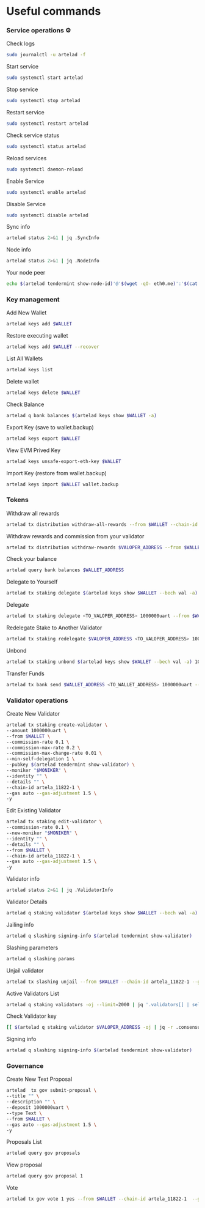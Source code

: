 # Useful commands

### Service operations ⚙️ <a href="#service-operations" id="service-operations"></a>

Check logs

```bash
sudo journalctl -u artelad -f
```

Start service

```bash
sudo systemctl start artelad
```

Stop service

```bash
sudo systemctl stop artelad
```

Restart service

```bash
sudo systemctl restart artelad
```

Check service status

```bash
sudo systemctl status artelad
```

Reload services

```bash
sudo systemctl daemon-reload
```

Enable Service

```bash
sudo systemctl enable artelad
```

Disable Service

```bash
sudo systemctl disable artelad
```

Sync info

```bash
artelad status 2>&1 | jq .SyncInfo
```

Node info

```bash
artelad status 2>&1 | jq .NodeInfo
```

Your node peer

```bash
echo $(artelad tendermint show-node-id)'@'$(wget -qO- eth0.me)':'$(cat $HOME/.artelad/config/config.toml | sed -n '/Address to listen for incoming connection/{n;p;}' | sed 's/.*://; s/".*//')
```

### Key management <a href="#key-management" id="key-management"></a>

Add New Wallet

```bash
artelad keys add $WALLET
```

Restore executing wallet

```bash
artelad keys add $WALLET --recover
```

List All Wallets

```bash
artelad keys list
```

Delete wallet

```bash
artelad keys delete $WALLET
```

Check Balance

```bash
artelad q bank balances $(artelad keys show $WALLET -a)
```

Export Key (save to wallet.backup)

```bash
artelad keys export $WALLET
```

View EVM Prived Key

```bash
artelad keys unsafe-export-eth-key $WALLET
```

Import Key (restore from wallet.backup)

```bash
artelad keys import $WALLET wallet.backup
```

### Tokens <a href="#tokens" id="tokens"></a>

Withdraw all rewards

```bash
artelad tx distribution withdraw-all-rewards --from $WALLET --chain-id artela_11822-1 --gas auto --gas-adjustment 1.5
```

Withdraw rewards and commission from your validator

```bash
artelad tx distribution withdraw-rewards $VALOPER_ADDRESS --from $WALLET --commission --chain-id artela_11822-1 --gas auto --gas-adjustment 1.5 -y
```

Check your balance

```bash
artelad query bank balances $WALLET_ADDRESS
```

Delegate to Yourself

```bash
artelad tx staking delegate $(artelad keys show $WALLET --bech val -a) 1000000uart --from $WALLET --chain-id artela_11822-1 --gas auto --gas-adjustment 1.5 -y
```

Delegate

```bash
artelad tx staking delegate <TO_VALOPER_ADDRESS> 1000000uart --from $WALLET --chain-id artela_11822-1 --gas auto --gas-adjustment 1.5 -y
```

Redelegate Stake to Another Validator

```bash
artelad tx staking redelegate $VALOPER_ADDRESS <TO_VALOPER_ADDRESS> 1000000uart --from $WALLET --chain-id artela_11822-1 --gas auto --gas-adjustment 1.5 -y
```

Unbond

```bash
artelad tx staking unbond $(artelad keys show $WALLET --bech val -a) 1000000uart --from $WALLET --chain-id artela_11822-1 --gas auto --gas-adjustment 1.5 -y
```

Transfer Funds

```bash
artelad tx bank send $WALLET_ADDRESS <TO_WALLET_ADDRESS> 1000000uart --gas auto --gas-adjustment 1.5 -y
```

### Validator operations <a href="#validator-operations" id="validator-operations"></a>

Create New Validator

```bash
artelad tx staking create-validator \
--amount 1000000uart \
--from $WALLET \
--commission-rate 0.1 \
--commission-max-rate 0.2 \
--commission-max-change-rate 0.01 \
--min-self-delegation 1 \
--pubkey $(artelad tendermint show-validator) \
--moniker "$MONIKER" \
--identity "" \
--details "" \
--chain-id artela_11822-1 \
--gas auto --gas-adjustment 1.5 \
-y
```

Edit Existing Validator

```bash
artelad tx staking edit-validator \
--commission-rate 0.1 \
--new-moniker "$MONIKER" \
--identity "" \
--details "" \
--from $WALLET \
--chain-id artela_11822-1 \
--gas auto --gas-adjustment 1.5 \
-y
```

Validator info

```bash
artelad status 2>&1 | jq .ValidatorInfo
```

Validator Details

```bash
artelad q staking validator $(artelad keys show $WALLET --bech val -a)
```

Jailing info

```bash
artelad q slashing signing-info $(artelad tendermint show-validator)
```

Slashing parameters

```bash
artelad q slashing params
```

Unjail validator

```bash
artelad tx slashing unjail --from $WALLET --chain-id artela_11822-1 --gas auto --gas-adjustment 1.5 -y
```

Active Validators List

```bash
artelad q staking validators -oj --limit=2000 | jq '.validators[] | select(.status=="BOND_STATUS_BONDED")' | jq -r '(.tokens|tonumber/pow(10; 6)|floor|tostring) + " 	 " + .description.moniker' | sort -gr | nl
```

Check Validator key

```bash
[[ $(artelad q staking validator $VALOPER_ADDRESS -oj | jq -r .consensus_pubkey.key) = $(artelad status | jq -r .ValidatorInfo.PubKey.value) ]] && echo -e "Your key status is ok" || echo -e "Your key status is error"
```

Signing info

```bash
artelad q slashing signing-info $(artelad tendermint show-validator)
```

### Governance <a href="#governance" id="governance"></a>

Create New Text Proposal

```bash
artelad  tx gov submit-proposal \
--title "" \
--description "" \
--deposit 1000000uart \
--type Text \
--from $WALLET \
--gas auto --gas-adjustment 1.5 \
-y 
```

Proposals List

```bash
artelad query gov proposals
```

View proposal

```bash
artelad query gov proposal 1
```

Vote

```bash
artelad tx gov vote 1 yes --from $WALLET --chain-id artela_11822-1  --gas auto --gas-adjustment 1.5 -y
```
